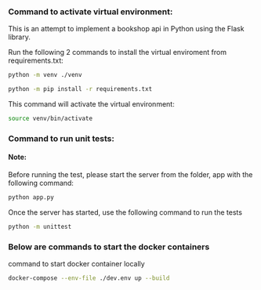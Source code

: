 ### Command to activate virtual environment:

This is an attempt to implement a bookshop api in Python using the Flask library.

Run the following 2 commands to install the virtual enviroment from requirements.txt:
```bash
python -m venv ./venv
```
```bash
python -m pip install -r requirements.txt
```

This command will activate the virtual environment:
```bash
source venv/bin/activate
```

### Command to run unit tests:

#### Note:
Before running the test, please start the server from the folder, app with the following command:

```bash
python app.py
```
Once the server has started, use the following command to run the tests
```bash
python -m unittest
```

### Below are commands to start the docker containers

command to start docker container locally
```bash
docker-compose --env-file ./dev.env up --build
```
